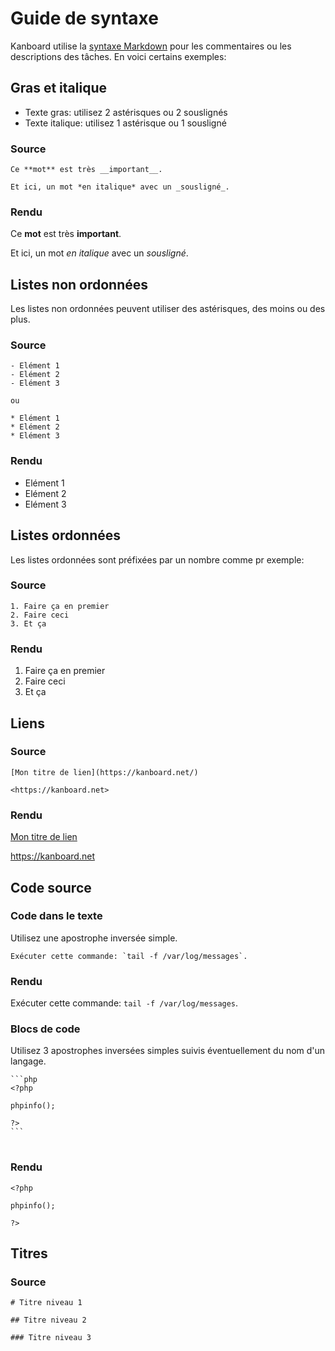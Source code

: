 Guide de syntaxe
============

Kanboard utilise la [syntaxe Markdown](http://en.wikipedia.org/wiki/Markdown) pour les commentaires ou les descriptions des tâches.
En voici certains exemples:

Gras et italique
----------------

- Texte gras: utilisez 2 astérisques ou 2 souslignés
- Texte italique: utilisez 1 astérisque ou 1 sousligné

### Source
```
Ce **mot** est très __important__.

Et ici, un mot *en italique* avec un _sousligné_.
```

### Rendu

Ce **mot** est très __important__.

Et ici, un mot *en italique* avec un _sousligné_.

Listes non ordonnées
---------------

Les listes non ordonnées peuvent utiliser des astérisques, des moins ou des plus.

### Source

```
- Elément 1
- Elément 2
- Elément 3

ou

* Elément 1
* Elément 2
* Elément 3
```

### Rendu

- Elément 1
- Elément 2
- Elément 3

Listes ordonnées
-------------

Les listes ordonnées sont préfixées par un nombre comme pr exemple:

### Source

```
1. Faire ça en premier
2. Faire ceci
3. Et ça
```

### Rendu

1. Faire ça en premier
2. Faire ceci
3. Et ça

Liens
-----

### Source

```
[Mon titre de lien](https://kanboard.net/)

<https://kanboard.net>

```

### Rendu

[Mon titre de lien](https://kanboard.net/)

<https://kanboard.net>

Code source 
-----------

### Code dans le texte

Utilisez une apostrophe inversée simple.

```
Exécuter cette commande: `tail -f /var/log/messages`.
```

### Rendu

Exécuter cette commande: `tail -f /var/log/messages`.

### Blocs de code

Utilisez 3 apostrophes inversées simples suivis éventuellement du nom d'un langage.

<pre>
<code class="language-markdown">```php
&lt;?php

phpinfo();

?&gt;
```
</code>
</pre>

### Rendu

```
<?php

phpinfo();

?>
```

Titres
------

### Source

```
# Titre niveau 1

## Titre niveau 2

### Titre niveau 3
```
